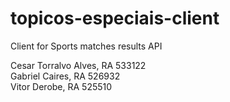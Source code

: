 # topicos-especiais-client
Client for Sports matches results API

Cesar Torralvo Alves, RA 533122  
Gabriel Caires, RA 526932  
Vitor Derobe, RA 525510
